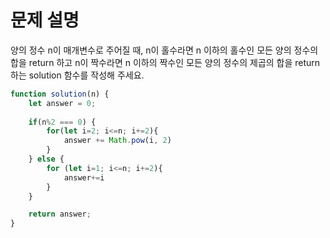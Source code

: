 # 문제 설명

양의 정수 n이 매개변수로 주어질 때, n이 홀수라면 n 이하의 홀수인 모든 양의 정수의 합을 return 하고 n이 짝수라면 n 이하의 짝수인 모든 양의 정수의 제곱의 합을 return 하는 solution 함수를 작성해 주세요.

``` javascript
function solution(n) {
    let answer = 0;
    
    if(n%2 === 0) {
        for(let i=2; i<=n; i+=2){
            answer += Math.pow(i, 2)
        }
    } else {
        for (let i=1; i<=n; i+=2){
            answer+=i
        }
    }

    return answer;
}
```